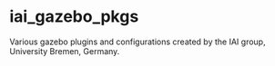 iai_gazebo_pkgs
===============

Various gazebo plugins and configurations created by the IAI group, University Bremen, Germany.
